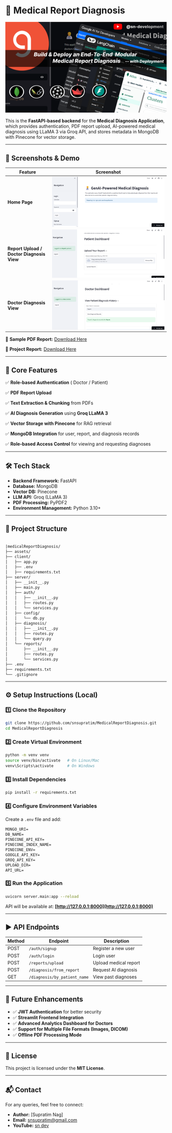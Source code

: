 # 🏥 Medical Report Diagnosis

![YouTube Thumbnail](/assets/thumbnail.png)

This is the **FastAPI-based backend** for the **Medical Diagnosis Application**, which provides authentication, PDF report upload, AI-powered medical diagnosis using LLaMA 3 via Groq API, and stores metadata in MongoDB with Pinecone for vector storage.

---

## 📸 Screenshots & Demo

| Feature                                   | Screenshot                                          |
| ----------------------------------------- | --------------------------------------------------- |
| **Home Page**                             | ![Home Screenshot](/assets/homepage.png)            |
| **Report Upload / Doctor Diagnosis View** | ![Upload Screenshot](/assets/patientDashboard.png)  |
| **Doctor Diagnosis View**                 | ![Diagnosis Screenshot](/assets/doctorDahboard.png) |

📄 **Sample PDF Report:** [Download Here](/assets/sample-report.pdf)

📄 **Project Report:** [Download Here](/assets/ProjectReport.pdf)

---

## 🚀 Core Features

✅ **Role-based Authentication** ( Doctor / Patient)

✅ **PDF Report Upload**

✅ **Text Extraction & Chunking** from PDFs

✅ **AI Diagnosis Generation** using **Groq LLaMA 3**

✅ **Vector Storage with Pinecone** for RAG retrieval

✅ **MongoDB Integration** for user, report, and diagnosis records

✅ **Role-based Access Control** for viewing and requesting diagnoses

---

## 🛠 Tech Stack

- **Backend Framework:** FastAPI
- **Database:** MongoDB
- **Vector DB:** Pinecone
- **LLM API:** Groq (LLaMA 3)
- **PDF Processing:** PyPDF2
- **Environment Management:** Python 3.10+

---

## 📂 Project Structure

```

|medicalReportDiagnosis/
├── assets/
├── client/
│   ├── app.py
│   ├── .env
│   ├── requirements.txt
├── server/
│   ├── __init__.py
│   ├── main.py
│   ├── auth/
│   │   ├── __init__.py
│   │   ├── routes.py
│   │   └── services.py
│   ├── config/
│   │   └── db.py
│   ├── diagnosis/
│   │   ├── __init__.py
│   │   ├── routes.py
│   │   └── query.py
│   └── reports/
│       ├── __init__.py
│       ├── routes.py
│       └── services.py
├── .env
├── requirements.txt
└── .gitignore

```

---

## ⚙️ Setup Instructions (Local)

### 1️⃣ Clone the Repository

```bash
git clone https://github.com/snsupratim/MedicalReportDiagnosis.git
cd MedicalReportDiagnosis
```

### 2️⃣ Create Virtual Environment

```bash
python -m venv venv
source venv/bin/activate   # On Linux/Mac
venv\Scripts\activate      # On Windows
```

### 3️⃣ Install Dependencies

```bash
pip install -r requirements.txt
```

### 4️⃣ Configure Environment Variables

Create a `.env` file and add:

```
MONGO_URI=
DB_NAME=
PINECONE_API_KEY=
PINECONE_INDEX_NAME=
PINECONE_ENV=
GOOGLE_API_KEY=
GROQ_API_KEY=
UPLOAD_DIR=
API_URL=

```

### 5️⃣ Run the Application

```bash
uvicorn server.main:app --reload
```

API will be available at: **[http://127.0.0.1:8000](http://127.0.0.1:8000)**

---

## ▶️ API Endpoints

| Method | Endpoint                     | Description           |
| ------ | ---------------------------- | --------------------- |
| POST   | `/auth/signup`               | Register a new user   |
| POST   | `/auth/login`                | Login user            |
| POST   | `/reports/upload`            | Upload medical report |
| POST   | `/diagnosis/from_report`     | Request AI diagnosis  |
| GET    | `/diagnosis/by_patient_name` | View past diagnoses   |

---

## 🔮 Future Enhancements

- ✅ **JWT Authentication** for better security
- ✅ **Streamlit Frontend Integration**
- ✅ **Advanced Analytics Dashboard for Doctors**
- ✅ **Support for Multiple File Formats (Images, DICOM)**
- ✅ **Offline PDF Processing Mode**

---

## 📜 License

This project is licensed under the **MIT License**.

---

## 📬 Contact

For any queries, feel free to connect:

- **Author:** \[Supratim Nag]
- **Email:** [snsupratim@gmail.com](mailto:snsupratim@gmail.com)
- **YouTube:** [sn dev](https://www.youtube.com/@sn-develpoment)
